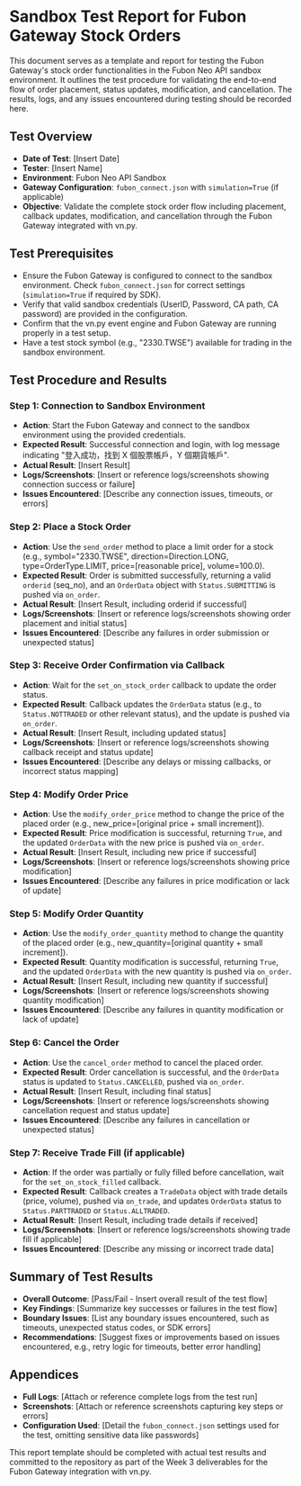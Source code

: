 # Sandbox Test Report for Fubon Gateway Stock Orders

This document serves as a template and report for testing the Fubon Gateway's stock order functionalities in the Fubon Neo API sandbox environment. It outlines the test procedure for validating the end-to-end flow of order placement, status updates, modification, and cancellation. The results, logs, and any issues encountered during testing should be recorded here.

## Test Overview

- **Date of Test**: [Insert Date]
- **Tester**: [Insert Name]
- **Environment**: Fubon Neo API Sandbox
- **Gateway Configuration**: `fubon_connect.json` with `simulation=True` (if applicable)
- **Objective**: Validate the complete stock order flow including placement, callback updates, modification, and cancellation through the Fubon Gateway integrated with vn.py.

## Test Prerequisites

- Ensure the Fubon Gateway is configured to connect to the sandbox environment. Check `fubon_connect.json` for correct settings (`simulation=True` if required by SDK).
- Verify that valid sandbox credentials (UserID, Password, CA path, CA password) are provided in the configuration.
- Confirm that the vn.py event engine and Fubon Gateway are running properly in a test setup.
- Have a test stock symbol (e.g., "2330.TWSE") available for trading in the sandbox environment.

## Test Procedure and Results

### Step 1: Connection to Sandbox Environment
- **Action**: Start the Fubon Gateway and connect to the sandbox environment using the provided credentials.
- **Expected Result**: Successful connection and login, with log message indicating "登入成功，找到 X 個股票帳戶，Y 個期貨帳戶".
- **Actual Result**: [Insert Result]
- **Logs/Screenshots**: [Insert or reference logs/screenshots showing connection success or failure]
- **Issues Encountered**: [Describe any connection issues, timeouts, or errors]

### Step 2: Place a Stock Order
- **Action**: Use the `send_order` method to place a limit order for a stock (e.g., symbol="2330.TWSE", direction=Direction.LONG, type=OrderType.LIMIT, price=[reasonable price], volume=100.0).
- **Expected Result**: Order is submitted successfully, returning a valid `orderid` (seq_no), and an `OrderData` object with `Status.SUBMITTING` is pushed via `on_order`.
- **Actual Result**: [Insert Result, including orderid if successful]
- **Logs/Screenshots**: [Insert or reference logs/screenshots showing order placement and initial status]
- **Issues Encountered**: [Describe any failures in order submission or unexpected status]

### Step 3: Receive Order Confirmation via Callback
- **Action**: Wait for the `set_on_stock_order` callback to update the order status.
- **Expected Result**: Callback updates the `OrderData` status (e.g., to `Status.NOTTRADED` or other relevant status), and the update is pushed via `on_order`.
- **Actual Result**: [Insert Result, including updated status]
- **Logs/Screenshots**: [Insert or reference logs/screenshots showing callback receipt and status update]
- **Issues Encountered**: [Describe any delays or missing callbacks, or incorrect status mapping]

### Step 4: Modify Order Price
- **Action**: Use the `modify_order_price` method to change the price of the placed order (e.g., new_price=[original price + small increment]).
- **Expected Result**: Price modification is successful, returning `True`, and the updated `OrderData` with the new price is pushed via `on_order`.
- **Actual Result**: [Insert Result, including new price if successful]
- **Logs/Screenshots**: [Insert or reference logs/screenshots showing price modification]
- **Issues Encountered**: [Describe any failures in price modification or lack of update]

### Step 5: Modify Order Quantity
- **Action**: Use the `modify_order_quantity` method to change the quantity of the placed order (e.g., new_quantity=[original quantity + small increment]).
- **Expected Result**: Quantity modification is successful, returning `True`, and the updated `OrderData` with the new quantity is pushed via `on_order`.
- **Actual Result**: [Insert Result, including new quantity if successful]
- **Logs/Screenshots**: [Insert or reference logs/screenshots showing quantity modification]
- **Issues Encountered**: [Describe any failures in quantity modification or lack of update]

### Step 6: Cancel the Order
- **Action**: Use the `cancel_order` method to cancel the placed order.
- **Expected Result**: Order cancellation is successful, and the `OrderData` status is updated to `Status.CANCELLED`, pushed via `on_order`.
- **Actual Result**: [Insert Result, including final status]
- **Logs/Screenshots**: [Insert or reference logs/screenshots showing cancellation request and status update]
- **Issues Encountered**: [Describe any failures in cancellation or unexpected status]

### Step 7: Receive Trade Fill (if applicable)
- **Action**: If the order was partially or fully filled before cancellation, wait for the `set_on_stock_filled` callback.
- **Expected Result**: Callback creates a `TradeData` object with trade details (price, volume), pushed via `on_trade`, and updates `OrderData` status to `Status.PARTTRADED` or `Status.ALLTRADED`.
- **Actual Result**: [Insert Result, including trade details if received]
- **Logs/Screenshots**: [Insert or reference logs/screenshots showing trade fill if applicable]
- **Issues Encountered**: [Describe any missing or incorrect trade data]

## Summary of Test Results

- **Overall Outcome**: [Pass/Fail - Insert overall result of the test flow]
- **Key Findings**: [Summarize key successes or failures in the test flow]
- **Boundary Issues**: [List any boundary issues encountered, such as timeouts, unexpected status codes, or SDK errors]
- **Recommendations**: [Suggest fixes or improvements based on issues encountered, e.g., retry logic for timeouts, better error handling]

## Appendices

- **Full Logs**: [Attach or reference complete logs from the test run]
- **Screenshots**: [Attach or reference screenshots capturing key steps or errors]
- **Configuration Used**: [Detail the `fubon_connect.json` settings used for the test, omitting sensitive data like passwords]

This report template should be completed with actual test results and committed to the repository as part of the Week 3 deliverables for the Fubon Gateway integration with vn.py.
